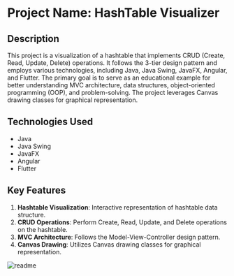# Project Name: HashTable Visualizer

## Description
This project is a visualization of a hashtable that implements CRUD (Create, Read, Update, Delete) operations. It follows the 3-tier design pattern and employs various technologies, including Java, Java Swing, JavaFX, Angular, and Flutter. The primary goal is to serve as an educational example for better understanding MVC architecture, data structures, object-oriented programming (OOP), and problem-solving. The project leverages Canvas drawing classes for graphical representation.
## Technologies Used
- Java
- Java Swing
- JavaFX
- Angular
- Flutter

## Key Features
1. **Hashtable Visualization**: Interactive representation of hashtable data structure.
2. **CRUD Operations**: Perform Create, Read, Update, and Delete operations on the hashtable.
3. **MVC Architecture**: Follows the Model-View-Controller design pattern.
4. **Canvas Drawing**: Utilizes Canvas drawing classes for graphical representation.

![readme](https://github.com/TayssirGh/Hashtable-Visualization/assets/126917969/2fa4cca9-91ae-4f0e-9d72-2142f674f91c)
